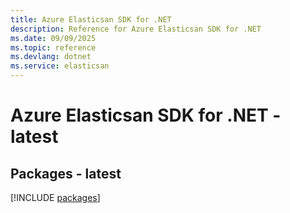 ```yaml
---
title: Azure Elasticsan SDK for .NET
description: Reference for Azure Elasticsan SDK for .NET
ms.date: 09/09/2025
ms.topic: reference
ms.devlang: dotnet
ms.service: elasticsan
---
```

# Azure Elasticsan SDK for .NET - latest
## Packages - latest
[!INCLUDE [packages](elasticsan-index.md)]